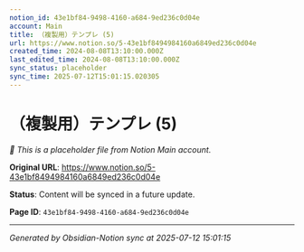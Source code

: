 ```yaml
---
notion_id: 43e1bf84-9498-4160-a684-9ed236c0d04e
account: Main
title: （複製用）テンプレ (5)
url: https://www.notion.so/5-43e1bf8494984160a6849ed236c0d04e
created_time: 2024-08-08T13:10:00.000Z
last_edited_time: 2024-08-08T13:10:00.000Z
sync_status: placeholder
sync_time: 2025-07-12T15:01:15.020305
---
```


# （複製用）テンプレ (5)

*🔄 This is a placeholder file from Notion Main account.*

**Original URL**: https://www.notion.so/5-43e1bf8494984160a6849ed236c0d04e

**Status**: Content will be synced in a future update.

**Page ID**: `43e1bf84-9498-4160-a684-9ed236c0d04e`

---

*Generated by Obsidian-Notion sync at 2025-07-12 15:01:15*
